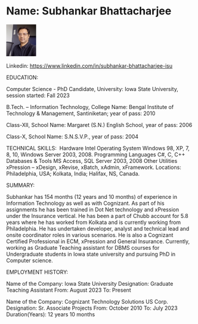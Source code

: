 <h1> Name​​: Subhankar Bhattacharjee </h1>


<img src="720E7F72-4E5A-49B0-9C76-C3CAA04264CF.jpeg" width="80" />


Linkedin: <u> https://www.linkedin.com/in/subhankar-bhattacharjee-isu </u>
 
 
EDUCATION: 

Computer Science - PhD Candidate, 
University: Iowa State University, 
session started: Fall 2023


B.Tech. – Information Technology, 
College Name: Bengal Institute of Technology & Management, Santiniketan; 
year of pass: 2010

Class-XII, 
School Name: Margaret (S.N.) English School, 
year of pass: 2006

Class-X, 
School Name: S.N.S.V.P., 
year of pass: 2004
​
 
TECHNICAL SKILLS: 
​
Hardware
Intel
Operating System​
Windows 98, XP, 7, 8, 10, Windows Server 2003, 2008.
Programming Languages
C#, C, C++
Databases & Tools
MS Access, SQL Server 2003, 2008
Other Utilities​
xPression – xDesign, xRevise, xBatch, xAdmin, xFramework.
Locations:
Philadelphia, USA; Kolkata, India; Halifax, NS, Canada.
 
SUMMARY:
 
Subhankar has 154 months (12 years and 10 months) of experience in Information Technology as well as with Cognizant. As part of his assignments he has been trained in Dot Net technology and xPression under the Insurance vertical. He has been a part of Chubb account for 5.8 years where he has worked from Kolkata and is currently working from Philadelphia. He has undertaken developer, analyst and technical lead and onsite coordinator roles in various scenarios. He is also a Cognizant Certified Professional in ECM, xPression and General Insurance. Currently, working as Graduate Teaching assistant for DBMS courses for Undergraduate students in Iowa state university and pursuing PhD in Computer science.
 
EMPLOYMENT HISTORY:

Name of the Company: Iowa State University
Designation: Graduate Teaching Assistant
From: August 2023
To: Present


Name of the Company: Cognizant Technology Solutions US Corp.
Designation: Sr. Associate Projects
From: October 2010
To: July 2023
Duration(Years): 12 years 10 months
 
 
 

